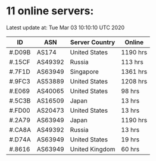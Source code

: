 # 11 online servers:

Latest update at: Tue Mar 03 10:10:10 UTC 2020

| ID | ASN | Server Country | Online |
| -- | --- | -------------- | ------ |
| #.D09B | AS174 | United States | 1190 hrs |
| #.15CF | AS49392 | Russia | 113 hrs |
| #.7F1D | AS63949 | Singapore | 1361 hrs |
| #.9FC3 | AS53889 | United States | 1208 hrs |
| #.E069 | AS40065 | United States | 98 hrs |
| #.5C3B | AS16509 | Japan | 13 hrs |
| #.FD00 | AS20473 | United States | 13 hrs |
| #.2A79 | AS63949 | Japan | 1190 hrs |
| #.CA8A | AS49392 | Russia | 13 hrs |
| #.D74A | AS63949 | United States | 19 hrs |
| #.8616 | AS63949 | United Kingdom | 60 hrs |

